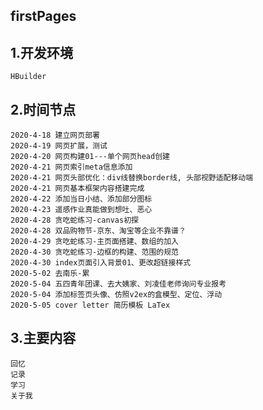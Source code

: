 ## firstPages

## 1.开发环境
	HBuilder
	
## 2.时间节点
	2020-4-18 建立网页部署
	2020-4-19 网页扩展，测试
	2020-4-20 网页构建01---单个网页head创建
	2020-4-21 网页索引meta信息添加
	2020-4-21 网页头部优化：div线替换border线, 头部视野适配移动端
	2020-4-21 网页基本框架内容搭建完成
	2020-4-22 添加当日小结、添加部分图标
	2020-4-23 遥感作业真能做到想吐、恶心
	2020-4-28 贪吃蛇练习-canvas初探
	2020-4-28 双品购物节-京东、淘宝等企业不靠谱？
	2020-4-29 贪吃蛇练习-主页面搭建、数组的加入
	2020-4-30 贪吃蛇练习-边框的构建、范围的规范
	2020-4-30 index页面引入背景01、更改超链接样式
	2020-5-02 去南乐-累
	2020-5-04 五四青年团课、去大姨家、刘凌佳老师询问专业报考
	2020-5-04 添加标签页头像、仿照v2ex的盒模型、定位、浮动
	2020-5-05 cover letter 简历模板 LaTex

## 3.主要内容
	回忆
	记录
	学习
	关于我
